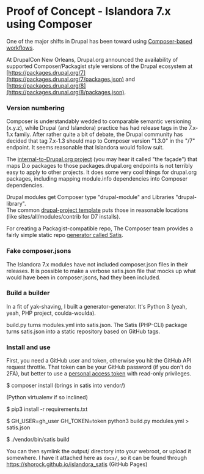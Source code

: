 # Proof of Concept - Islandora 7.x using Composer

One of the major shifts in Drupal has been toward using 
[Composer-based workflows](https://www.drupal.org/docs/develop/using-composer/using-composer-to-manage-drupal-site-dependencies). 
 
At DrupalCon New Orleans, Drupal.org announced the availability of supported Composer/Packagist style versions of the
 Drupal ecosystem at [https://packages.drupal.org/7](https://packages.drupal.org/7/packages.json) 
 and [https://packages.drupal.org/8](https://packages.drupal.org/8/packages.json).
 
### Version numbering

Composer is understandably wedded to comparable semantic versioning (x.y.z), while Drupal (and Islandora) practice has had release tags 
in the 7.x-1.x family.  After rather quite a bit of debate, the Drupal community has decided that tag 7.x-1.3 should map to Composer version
"1.3.0" in the "/7" endpoint.  It seems reasonable that Islandora would follow suit.

The [internal-to-Drupal.org project](https://www.drupal.org/project/project_composer) (you may hear it called "the façade")  that maps D.o packages to those
packages.drupal.org endpoints is not terribly easy to apply to other projects.  It does some very cool things 
for drupal.org packages, including mapping module.info dependencies into Composer dependencies.

Drupal modules get Composer type "drupal-module" and Libraries "drupal-library".  
The common [drupal-project template](https://github.com/drupal-composer/drupal-project)
puts those in reasonable locations (like sites/all/modules/contrib for D7 installs).

For creating a Packagist-compatible repo, The Composer team provides a fairly 
simple static repo [generator called Satis](https://github.com/composer/satis).

### Fake composer.jsons

The Islandora 7.x modules have not included composer.json files in their releases.  It is possible to make a verbose
 satis.json file that mocks up what would have been in composer.jsons, had they been included.
 
### Build a builder

In a fit of yak-shaving, I built a generator-generator.  It's Python 3 (yeah, yeah, PHP project, coulda-woulda).

build.py turns modules.yml into satis.json. The Satis (PHP-CLI) package turns satis.json into a static repository based
on GitHub tags.

### Install and use

First, you need a GitHub user and token, otherwise you hit the GitHub API request throttle. That token can be your 
GitHub password (if you don't do 2FA), but better to use a [personal access token](https://help.github.com/articles/creating-an-access-token-for-command-line-use/)
with read-only privileges.

$ composer install (brings in satis into vendor/)

(Python virtualenv if so inclined)

$ pip3 install -r requirements.txt

$ GH_USER=gh_user GH_TOKEN=token python3 build.py modules.yml > satis.json

$ ./vendor/bin/satis build

You can then symlink the output/ directory into your webroot, or upload it somewhere. I have it attached here as `docs/`, so it can be found through https://shorock.github.io/islandora_satis (GitHub Pages) 
